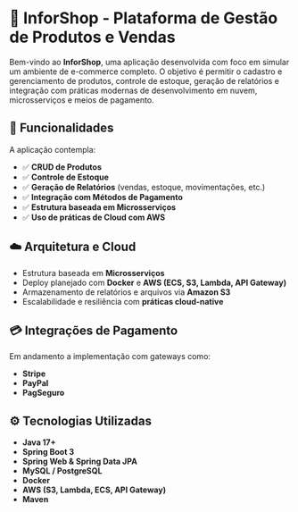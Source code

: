 # 🛒 InforShop - Plataforma de Gestão de Produtos e Vendas

Bem-vindo ao **InforShop**, uma aplicação desenvolvida com foco em simular um ambiente de e-commerce completo. O objetivo é permitir o cadastro e gerenciamento de produtos, controle de estoque, geração de relatórios e integração com práticas modernas de desenvolvimento em nuvem, microsserviços e meios de pagamento.

## 📌 Funcionalidades

A aplicação contempla:

- ✅ **CRUD de Produtos**  
- ✅ **Controle de Estoque**  
- ✅ **Geração de Relatórios** (vendas, estoque, movimentações, etc.)  
- ✅ **Integração com Métodos de Pagamento**  
- ✅ **Estrutura baseada em Microsserviços**  
- ✅ **Uso de práticas de Cloud com AWS**

## ☁️ Arquitetura e Cloud

- Estrutura baseada em **Microsserviços**
- Deploy planejado com **Docker** e **AWS (ECS, S3, Lambda, API Gateway)**
- Armazenamento de relatórios e arquivos via **Amazon S3**
- Escalabilidade e resiliência com **práticas cloud-native**

## 💳 Integrações de Pagamento

Em andamento a implementação com gateways como:

- **Stripe**
- **PayPal**
- **PagSeguro**

## ⚙️ Tecnologias Utilizadas

- **Java 17+**
- **Spring Boot 3**
- **Spring Web & Spring Data JPA**
- **MySQL / PostgreSQL**
- **Docker**
- **AWS (S3, Lambda, ECS, API Gateway)**
- **Maven**
